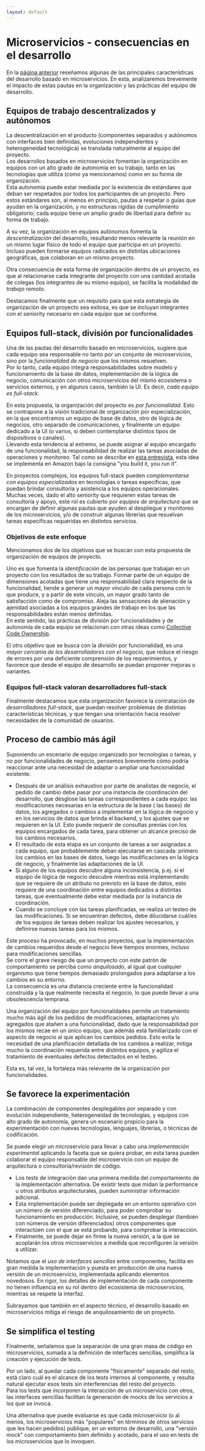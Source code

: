 ```yaml
---
layout: default
---
```


# Microservicios - consecuencias en el desarrollo
En la [página anterior](./caracteristicas) reseñamos algunas de las principales características del desarrollo basado en microservicios. En esta, analizaremos brevemente el impacto de estas pautas en la organización y las prácticas del equipo de desarrollo.


## Equipos de trabajo descentralizados y autónomos
La descentralización en el producto (componentes separados y autónomos con interfaces bien definidas, evoluciones independientes y heterogeneidad tecnológica) se translada naturalmente al equipo del proyecto.  
Los desarrollos basados en microservicios fomentan la organización en equipos con un alto grado de autonomía en su trabajo, tanto en las tecnologías que utiliza (como ya mencionamos) como en su forma de organización.  
Esta autonomía puede estar mediada por la existencia de estándares que deban ser respetados por todos los participantes de un proyecto. Pero estos estándares son, al menos en principio, pautas a respetar o guías que ayudan en la organización, y no estructuras rígidas de cumplimiento obligatorio; cada equipo tiene un amplio grado de libertad para definir su forma de trabajo.  

A su vez, la organización en equipos autónomos fomenta la _descentralización_ del  desarrollo, resultando menos relevante la reunión en un mismo lugar físico de todo el equipo que participa en un proyecto. Incluso pueden formarse equipos radicados en distintas ubicaciones geográficas, que colaboran en un mismo proyecto.

Otra consecuencia de esta forma de organización dentro de un proyecto, es que al relacionarse cada integrante del proyecto con una cantidad acotada de colegas (los integrantes de su mismo equipo), se facilita la modalidad de _trabajo remoto_.

Destacamos finalmente que un requisito para que esta estrategia de organización de un proyecto sea exitosa, es que se incluyan integrantes con el seniority necesario en cada equipo que se conforme.


## Equipos full-stack, división por funcionalidades
Una de las pautas del desarrollo basado en microservicios, sugiere que cada equipo sea responsable no tanto por un conjunto de microservicios, sino por la _funcionalidad de negocio_ que los mismos resuelven.  
Por lo tanto, cada equipo integra responsabilidades sobre modelo y funcionamiento de la base de datos, implementación de la lógica de negocio, comunicación con otros microservicios del mismo ecosistema o servicios externos, y en algunos casos, también la UI. Es decir, _cada equipo es full-stack_. 

En esta propuesta, la organización del proyecto es _por funcionalidad_. Esto se contrapone a la visión tradicional de organización por especialización, en la que encontramos un equipo de base de datos, otro de lógica de negocios, otro separado de comunicaciones, y finalmente un equipo dedicado a la UI (o varios, si deben contemplarse distintos tipos de dispositivos o canales).  
Llevando esta tendencia al extremo, se puede asignar al equipo encargado de una funcionalidad, la responsabilidad de realizar las tareas asociadas de operaciones y monitoreo. Tal como se describe en [esta entrevista](https://queue.acm.org/detail.cfm?id=1142065), esta idea se implementa en Amazon bajo la consigna "you build it, you run it".

En proyectos complejos, los equipos full-stack pueden _complementarse con equipos especializados_ en tecnologías o tareas específicas, que puedan brindar consultoría y asistencia a los equipos operacionales.  
Muchas veces, dado el alto seniority que requieren estas tareas de consultoría y apoyo, este rol es cubierto por _equipos de arquitectura_ que se encargan de definir algunas pautas que ayuden al despliegue y monitoreo de los microservicios, y/o de construir algunas librerías que resuelvan tareas específicas requeridas en distintos servicios.


### Objetivos de este enfoque
Mencionamos dos de los objetivos que se buscan con esta propuesta de organización de equipos de proyecto.

Uno es que fomenta la _identificación_ de las personas que trabajan en un proyecto con los resultados de su trabajo. Formar parte de un equipo de dimensiones acotadas que tiene una responsabilidad clara respecto de la funcionalidad, tiende a generar un mayor vínculo de cada persona con lo que produce, y a partir de este vínculo, un mayor grado tanto de satisfacción como de compromiso. Aleja las sensaciones de alienación y ajenidad asociadas a los equipos grandes de trabajo en los que las responsabilidades están menos definidas.  
En este sentido, las prácticas de división por funcionalidades y de autonomía de cada equipo se relacionan con otras ideas como [Collective Code Ownership](https://www.agilealliance.org/glossary/collective-ownership).

El otro objetivo que se busca con la división por funcionalidad, es una _mayor cercanía de les desarrolladorxs con el negocio_, que reduce el riesgo de errores por una deficiente comprensión de los requerimientos, y favorece que desde el equipo de desarrollo se puedan proponer mejoras o variantes.


### Equipos full-stack valoran desarrolladores full-stack
Finalmente destacamos que esta organización favorece la contratación de _desarrolladores full-stack_, que puedan resolver problemas de distintas características técnicas, y que tengan una orientación hacia resolver necesidades de la comunidad de usuarios.



## Proceso de cambio más ágil
Suponiendo un escenario de equipo organizado por tecnologías o tareas, y no por funcionalidades de negocio, pensemos brevemente cómo podria reaccionar ante una necesidad de adaptar o ampliar una funcionalidad existente.  
- Después de un análisis exhaustivo por parte de analistas de negocio, el pedido de cambio debe pasar por una instancia de coordinación del desarrollo, que desglose las tareas correspondientes a cada equipo: las modificaciones necesarias en la estructura de la base ( las bases) de datos, los agregados o cambios a implementar en la lógica de negocio y en los servicios de datos que brinda el backend, y los ajustes que se requieren en la UI. Esto puede requerir de consultas previas con los equipos encargados de cada tarea, para obtener un alcance preciso de los cambios necesarios.  
- El resultado de esta etapa es un conjunto de tareas a ser asignadas a cada equipo, que probablemente deban ejecutarse en cascada: primero los cambios en las bases de datos, luego las modificaciones en la lógica de negocio, y finalmente las adaptaciones de la UI.  
- Si alguno de los equipos descubre alguna inconsistencia, p.ej. si el equipo de lógica de negocio descubre mientras está implementando que se requiere de un atributo no previsto en la base de datos, esto requiere de una coordinación entre equipos dedicados a distintas tareas, que eventualmente debe estar mediada por la instancia de coordinación.
- Cuando se concluye con las tareas planificadas, se realiza un testeo de las modificaciones. Si se encuentran defectos, debe dilucidarse cuál/es de los equipos de tareas deben realizar los ajustes necesarios, y definirse nuevas tareas para los mismos.

Este proceso ha provocado, en muchos proyectos, que la implementación de cambios requeridos desde el negocio lleve tiempos enormes, incluso para modificaciones sencillas.  
Se corre el grave riesgo de que un proyecto con este patrón de comportamiento se perciba como _anquilosado_, al igual que cualquier organismo que tiene tiempos demasiado prolongados para adaptarse a los cambios en su entorno.  
La consecuencia es una distancia creciente entre la funcionalidad construida y la que realmente necesita el negocio, lo que puede llevar a una obsolescencia temprana.

Una organización del equipo por funcionalidades permite un tratamiento mucho más ágil de los pedidos de modificaciones, adaptaciones y/o agregados que atañen a una funcionalidad, dado que la responsabilidad por los mismos recae en un único equipo, que además está familiarizado con el aspecto de negocio al que aplican los cambios pedidos. 
Esto evita la necesidad de una planificación detallada de los cambios a realizar, mitiga mucho la coordinación requerida entre distintos equipos, y agiliza el tratamiento de eventuales defectos detectados en el testeo.

Esta es, tal vez, la fortaleza más relevante de la organización por funcionalidades.


## Se favorece la experimentación
La combinación de componentes desplegables por separado y con evolución independiente, heterogeneidad de tecnologías, y equipos con alto grado de autonomía, genera un escenario propicio para la experimentación con nuevas tecnologías, lenguajes, librerías, o técnicas de codificación.

Se puede elegir un microservicio para llevar a cabo una _implementación experimental_ aplicando la faceta que se quiera probar, en esta tarea pueden colaborar el equipo responsable del microservicio con un equipo de arquitectura o consultoría/revisión de código.  
- Los tests de integración dan una primera medida del comportamiento de la implementación alternativa. De existir tests que midan la performance u otros atributos arquitecturales, pueden suministrar información adicional.  
- Esta implementación puede ser deplegada en un entorno operativo con un número de versión diferenciado, para poder comprobar su funcionamiento en producción. Inclusive, se pueden desplegar (también con números de versión diferenciados) otros componentes que interactúen con el que se está probando, para comprobar la interacción.
- Finalmente, se puede dejar en firme la nueva versión, a la que se acoplarán los otros microservicios a medida que reconfiguren la versión a utilizar. 

Notamos que el _uso de interfaces sencillas_ entre componentes, facilita en gran medida la implementación y puesta en producción de una nueva versión de un microservicio, implementada aplicando elementos novedosos. En rigor, los detalles de implementación de cada componente no tienen influencia en su rol dentro del ecosistema de microservicios, mientras se respete la interfaz.

Subrayamos que también en el aspecto técnico, el desarrollo basado en microservicios mitiga el riesgo de anquilosamiento de un proyecto.


## Se simplifica el testing
Finalmente, señalamos que la separación de una gran masa de código en microservicios, sumada a la definición de interfaces sencillas, simplifica la creación y ejecución de tests.

Por un lado, al quedar cada componente "físicamente" separado del resto, está claro cuál es el alcance de los tests internos al componente, y resulta natural ejecutar esos tests sin interferencias del resto del proyecto.  
Para los tests que incorporen la interacción de un microservicio con otros, las interfaces sencillas facilitan la generación de mocks de los servicios a los que se invoca.

Una alternativa que puede evaluarse es que cada microservicio (o al menos, los microservicios más "populares" en términos de otros servicios que les hacen pedidos) publique, en un entorno de desarrollo, una "versión mock" con comportamiento bien definido y acotado, para el uso en tests de los microservicios que lo invoquen.

